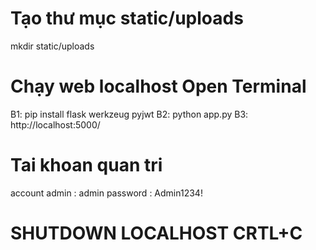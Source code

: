 # Tạo thư mục static/uploads
mkdir static/uploads

# Chạy web localhost Open Terminal
B1: pip install flask werkzeug pyjwt
B2: python app.py
B3: http://localhost:5000/

# Tai khoan quan tri
account admin : admin
password : Admin1234!

# SHUTDOWN LOCALHOST CRTL+C